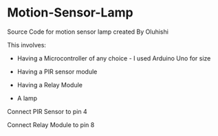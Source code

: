 # Motion-Sensor-Lamp
Source Code for motion sensor lamp created By Oluhishi

This involves:

- Having a Microcontroller of any choice - I used Arduino Uno for size 

- Having a PIR sensor module

- Having a Relay Module 

- A lamp


Connect PIR Sensor to pin 4 

Connect Relay Module to pin 8


